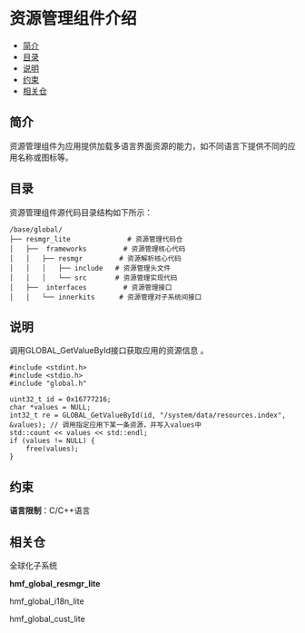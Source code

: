 # 资源管理组件介绍<a name="ZH-CN_TOPIC_0000001073289170"></a>

-   [简介](#section11660541593)
-   [目录](#section1844145112017)
-   [说明](#section17235135618274)
-   [约束](#section568761318105)
-   [相关仓](#section15583142420413)

## 简介<a name="section11660541593"></a>

资源管理组件为应用提供加载多语言界面资源的能力，如不同语言下提供不同的应用名称或图标等。

## 目录<a name="section1844145112017"></a>

资源管理组件源代码目录结构如下所示：

```
/base/global/
├── resmgr_lite              # 资源管理代码仓
│   ├──  frameworks         # 资源管理核心代码
│   │   ├── resmgr         # 资源解析核心代码
│   │   │   ├── include   # 资源管理头文件
│   │   │   └── src       # 资源管理实现代码
│   ├──  interfaces         # 资源管理接口
│   │   └── innerkits      # 资源管理对子系统间接口
```

## 说明<a name="section17235135618274"></a>

调用GLOBAL\_GetValueById接口获取应用的资源信息 。

```
#include <stdint.h>
#include <stdio.h>
#include "global.h"

uint32_t id = 0x16777216;
char *values = NULL;
int32_t re = GLOBAL_GetValueById(id, "/system/data/resources.index", &values); // 调用指定应用下某一条资源，并写入values中
std::count << values << std::endl;
if (values != NULL) {
    free(values);
}
```

## 约束<a name="section568761318105"></a>

**语言限制**：C/C++语言

## 相关仓<a name="section15583142420413"></a>

全球化子系统

**hmf\_global\_resmgr\_lite**

hmf\_global\_i18n\_lite

hmf\_global\_cust\_lite

